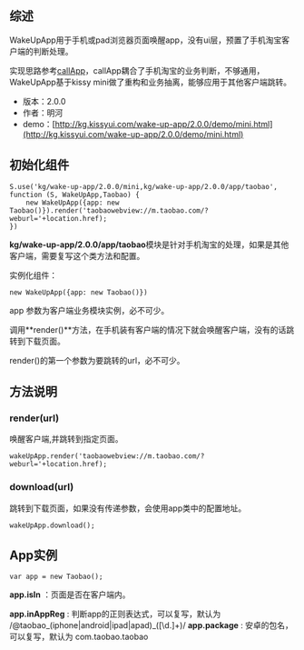 ## 综述

WakeUpApp用于手机或pad浏览器页面唤醒app，没有ui层，预置了手机淘宝客户端的判断处理。


实现思路参考[callApp](http://gitlab.alibaba-inc.com/mtb/lib-callapp/tree/master)，callApp耦合了手机淘宝的业务判断，不够通用，WakeUpApp基于kissy mini做了重构和业务抽离，能够应用于其他客户端跳转。

* 版本：2.0.0
* 作者：明河
* demo：[http://kg.kissyui.com/wake-up-app/2.0.0/demo/mini.html](http://kg.kissyui.com/wake-up-app/2.0.0/demo/mini.html)

## 初始化组件
		
    S.use('kg/wake-up-app/2.0.0/mini,kg/wake-up-app/2.0.0/app/taobao', function (S, WakeUpApp,Taobao) {
        new WakeUpApp({app: new Taobao()}).render('taobaowebview://m.taobao.com/?weburl='+location.href);
    })

**kg/wake-up-app/2.0.0/app/taobao**模块是针对手机淘宝的处理，如果是其他客户端，需要复写这个类方法和配置。

实例化组件：

    new WakeUpApp({app: new Taobao()})

app 参数为客户端业务模块实例，必不可少。

调用**render()**方法，在手机装有客户端的情况下就会唤醒客户端，没有的话跳转到下载页面。

render()的第一个参数为要跳转的url，必不可少。

## 方法说明

### render(url)

唤醒客户端,并跳转到指定页面。

    wakeUpApp.render('taobaowebview://m.taobao.com/?weburl='+location.href);

### download(url)

跳转到下载页面，如果没有传递参数，会使用app类中的配置地址。

    wakeUpApp.download();

## App实例

    var app = new Taobao();

**app.isIn** ：页面是否在客户端内。

**app.inAppReg** : 判断app的正则表达式，可以复写，默认为 /@taobao_(iphone|android|ipad|apad)_([\d\.]+)/
**app.package** : 安卓的包名，可以复写，默认为 com.taobao.taobao

